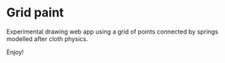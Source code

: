 # Grid paint

Experimental drawing web app using a grid of points connected by springs modelled after cloth physics.

Enjoy!
